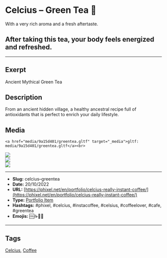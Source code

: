 # Celcius – Green Tea 🍵
With a very rich aroma and a fresh aftertaste.

## After taking this tea, your body feels energized and refreshed.
------------
## Exerpt
Ancient Mythical Green Tea
## Description
From an ancient hidden village, a healthy ancestral recipe full of antioxidants that is perfect to enrich your daily lifestyle.
## Media
	<a href="media/9a15d401/greentea.gltf" target="_media">gltf: media/9a15d401/greentea.gltf</a><br>
<img src="media/f62f4a27/greentea.jpg" loading="lazy"><br>
<img src="media/bc18c26e/greentea.png" loading="lazy"><br>
<img src="media/86e23a5a/greentea.png" loading="lazy"><br>

------------
- **Slug:** celcius–greentea
- **Date:** 20/10/2022
- **URL:** [https://phixel.net/en/portfolio/celcius-really-instant-coffee/](https://phixel.net/en/portfolio/celcius-really-instant-coffee/)
- **Type:** [Portfolio Item](#portfolio-item)
- **Hashtags:** #phixel, #celcius, #instacoffee, #celsius, #coffeelover, #cafe, #greentea
- **Emojis:** 🆒☕🍵🥤

------------
## Tags
[Celcius](#celcius), [Coffee](#coffee)
